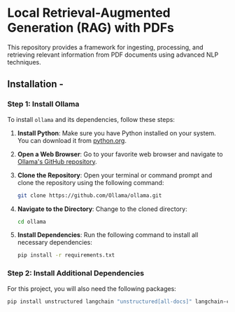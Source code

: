 # Local Retrieval-Augmented Generation (RAG) with PDFs

This repository provides a framework for ingesting, processing, and retrieving relevant information from PDF documents using advanced NLP techniques.


## Installation -

### Step 1: Install Ollama

To install `ollama` and its dependencies, follow these steps:

1. **Install Python**: Make sure you have Python installed on your system. You can download it from [python.org](https://www.python.org/downloads/).

2. **Open a Web Browser**: Go to your favorite web browser and navigate to [Ollama's GitHub repository](https://github.com/Ollama).

3. **Clone the Repository**: Open your terminal or command prompt and clone the repository using the following command:
    ```bash
    git clone https://github.com/Ollama/ollama.git
    ```

4. **Navigate to the Directory**: Change to the cloned directory:
    ```bash
    cd ollama
    ```

5. **Install Dependencies**: Run the following command to install all necessary dependencies:
    ```bash
    pip install -r requirements.txt
    ```

### Step 2: Install Additional Dependencies

For this project, you will also need the following packages:
```bash
pip install unstructured langchain "unstructured[all-docs]" langchain-community chromadb langchain-text-splitters
